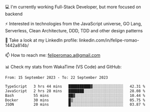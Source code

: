💻 I'm currently working Full-Stack Developer, but more focused on backend

⚡ Interested in technologies from the JavaScript universe, GO Lang, Serverless, Clean Architecture, DDD, TDD and other design patterns

👥 Take a look at my LinkedIn profile: linkedin.com/in/felipe-romao-1442a814b/

📫 How to reach me: feliperomao.a@gmail.com

📊 Check my stats from WakaTime (VS Code) and GitHub:

<!--START_SECTION:waka-->

```txt
From: 15 September 2023 - To: 22 September 2023

TypeScript   3 hrs 44 mins   ██████████▓░░░░░░░░░░░░░░   42.31 %
JavaScript   2 hrs 28 mins   ███████░░░░░░░░░░░░░░░░░░   28.08 %
Bash         55 mins         ██▓░░░░░░░░░░░░░░░░░░░░░░   10.44 %
Docker       30 mins         █▒░░░░░░░░░░░░░░░░░░░░░░░   05.75 %
JSON         20 mins         █░░░░░░░░░░░░░░░░░░░░░░░░   03.87 %
```

<!--END_SECTION:waka-->
